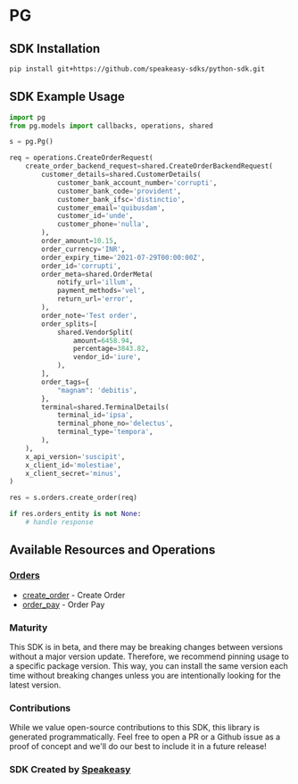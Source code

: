 # PG

<!-- Start SDK Installation -->
## SDK Installation

```bash
pip install git+https://github.com/speakeasy-sdks/python-sdk.git
```
<!-- End SDK Installation -->

## SDK Example Usage
<!-- Start SDK Example Usage -->


```python
import pg
from pg.models import callbacks, operations, shared

s = pg.Pg()

req = operations.CreateOrderRequest(
    create_order_backend_request=shared.CreateOrderBackendRequest(
        customer_details=shared.CustomerDetails(
            customer_bank_account_number='corrupti',
            customer_bank_code='provident',
            customer_bank_ifsc='distinctio',
            customer_email='quibusdam',
            customer_id='unde',
            customer_phone='nulla',
        ),
        order_amount=10.15,
        order_currency='INR',
        order_expiry_time='2021-07-29T00:00:00Z',
        order_id='corrupti',
        order_meta=shared.OrderMeta(
            notify_url='illum',
            payment_methods='vel',
            return_url='error',
        ),
        order_note='Test order',
        order_splits=[
            shared.VendorSplit(
                amount=6458.94,
                percentage=3843.82,
                vendor_id='iure',
            ),
        ],
        order_tags={
            "magnam": 'debitis',
        },
        terminal=shared.TerminalDetails(
            terminal_id='ipsa',
            terminal_phone_no='delectus',
            terminal_type='tempora',
        ),
    ),
    x_api_version='suscipit',
    x_client_id='molestiae',
    x_client_secret='minus',
)

res = s.orders.create_order(req)

if res.orders_entity is not None:
    # handle response
```
<!-- End SDK Example Usage -->

<!-- Start SDK Available Operations -->
## Available Resources and Operations


### [Orders](docs/sdks/orders/README.md)

* [create_order](docs/sdks/orders/README.md#create_order) - Create Order
* [order_pay](docs/sdks/orders/README.md#order_pay) - Order Pay
<!-- End SDK Available Operations -->

### Maturity

This SDK is in beta, and there may be breaking changes between versions without a major version update. Therefore, we recommend pinning usage
to a specific package version. This way, you can install the same version each time without breaking changes unless you are intentionally
looking for the latest version.

### Contributions

While we value open-source contributions to this SDK, this library is generated programmatically.
Feel free to open a PR or a Github issue as a proof of concept and we'll do our best to include it in a future release!

### SDK Created by [Speakeasy](https://docs.speakeasyapi.dev/docs/using-speakeasy/client-sdks)
